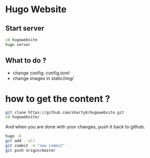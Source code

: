 # Hugo Website

## Start server

```bash
cd hugowebsite
hugo server
```


## What to do ? 

 - change config: config.toml
 - change images in static/img/


# how to get the content ?

```bash
git clone https://github.com/sharty8/hugowebsite.git
cd hugowebsite/
```

And when you are done with your changes, push it back to github.
```bash
hugo -D
git add --all
git commit -m "new commit"
git push origin/master
```

